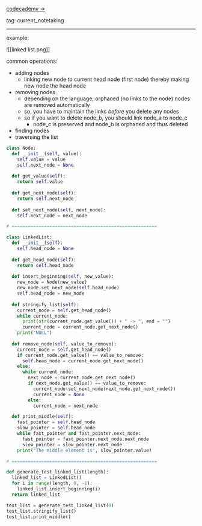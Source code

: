 [codecademy ->](https://www.codecademy.com/paths/computer-science/tracks/cspath-cs-102/modules/linked-lists/articles/linked-lists-conceptual)

tag: current_notetaking

---

example:

![[linked list.png]]

common operations:

- adding nodes
	- linking new node to current head node (first node) thereby making new node the head node
- removing nodes
	- depending on the language, orphaned (no links to the node) nodes are removed automatically
	- so, you have to maintain the links *before* you delete any nodes
	- so if you want to delete node_b, you should link node_a to node_c
		- node_c is preserved and node_b is orphaned and thus deleted
- finding nodes
- traversing the list

```python
class Node:
  def __init__(self, value):
    self.value = value
    self.next_node = None
    
  def get_value(self):
    return self.value
  
  def get_next_node(self):
    return self.next_node
  
  def set_next_node(self, next_node):
    self.next_node = next_node

# ======================================================

class LinkedList:
  def __init__(self):
    self.head_node = None
  
  def get_head_node(self):
    return self.head_node
  
  def insert_beginning(self, new_value):
    new_node = Node(new_value)
    new_node.set_next_node(self.head_node)
    self.head_node = new_node
    
  def stringify_list(self):
    current_node = self.get_head_node()
    while current_node:
      print(str(current_node.get_value()) + " -> ", end = "")
      current_node = current_node.get_next_node()
    print("NULL")
  
  def remove_node(self, value_to_remove):
    current_node = self.get_head_node()
    if current_node.get_value() == value_to_remove:
      self.head_node = current_node.get_next_node()
    else:
      while current_node:
        next_node = current_node.get_next_node()
        if next_node.get_value() == value_to_remove:
          current_node.set_next_node(next_node.get_next_node())
          current_node = None
        else:
          current_node = next_node

  def print_middle(self):
    fast_pointer = self.head_node
    slow_pointer = self.head_node
    while fast_pointer and fast_pointer.next_node:
      fast_pointer = fast_pointer.next_node.next_node
      slow_pointer = slow_pointer.next_node
    print("The middle element is", slow_pointer.value)

# ======================================================

def generate_test_linked_list(length):
  linked_list = LinkedList()
  for i in range(length, 0, -1):
    linked_list.insert_beginning(i)
  return linked_list

test_list = generate_test_linked_list(9)
test_list.stringify_list()
test_list.print_middle()
```
